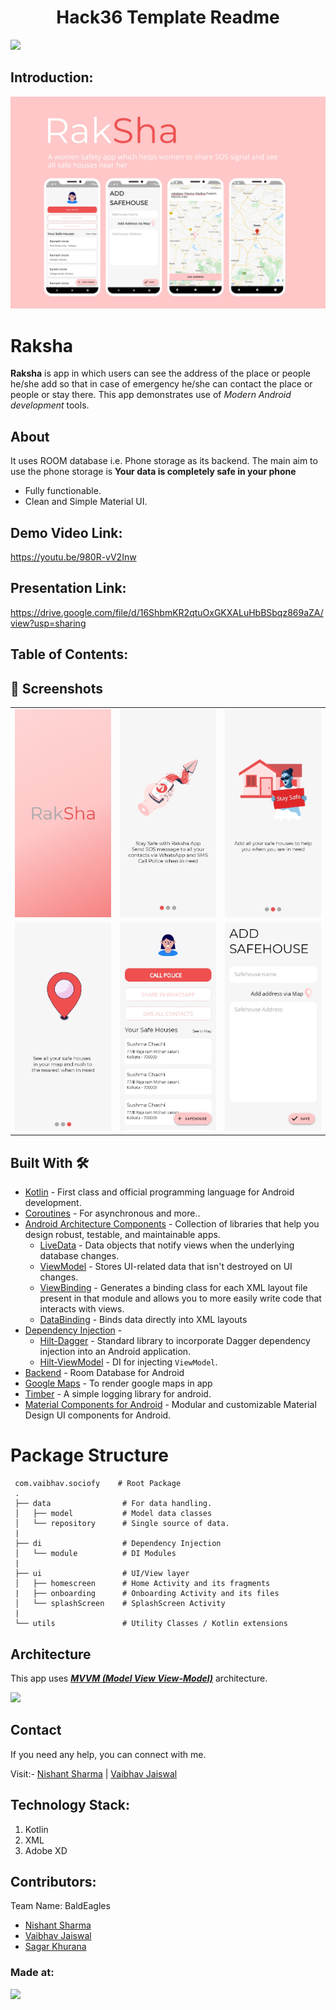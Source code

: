 <h1 align="center">Hack36 Template Readme</h1>
<p align="center">
</p>

<a href="https://hack36.com"> <img src="http://bit.ly/BuiltAtHack36" height=20px> </a>


## Introduction:
  ![](media/design.jpg)

# **Raksha** 

**Raksha** is app in which users can see the address of the place or people he/she add so that in case of emergency he/she can contact the place or people or stay there. This app demonstrates use of *Modern Android development* tools.

## About

 It uses ROOM database i.e. Phone storage as its backend. The main aim to use the phone storage is **Your data is completely safe in your phone**
 
- Fully functionable. 
- Clean and Simple Material UI.
  
## Demo Video Link:
  <a href="https://youtu.be/980R-vV2Inw">https://youtu.be/980R-vV2Inw</a>
  
## Presentation Link:
  <a href="https://drive.google.com/file/d/16ShbmKR2qtuOxGKXALuHbBSbqz869aZA/view?usp=sharing"> https://drive.google.com/file/d/16ShbmKR2qtuOxGKXALuHbBSbqz869aZA/view?usp=sharing </a>
  
  
## Table of Contents:

## 📸 Screenshots

 ||||
 |:----------------------------------------:|:-----------------------------------------:|:-----------------------------------------: |
 | ![](media/SPlashScreen.jpg) | ![](media/Onboarding1.jpg) | ![](media/Onbording2.jpg) |
 | ![](media/Onbording3.jpg) | ![](media/homescreen.jpg) | ![](media/addsafehouse.jpg)

 ## Built With 🛠
 - [Kotlin](https://kotlinlang.org/) - First class and official programming language for Android development.
 - [Coroutines](https://kotlinlang.org/docs/reference/coroutines-overview.html) - For asynchronous and more..
 - [Android Architecture Components](https://developer.android.com/topic/libraries/architecture) - Collection of libraries that help you design robust, testable, and maintainable apps.
   - [LiveData](https://developer.android.com/topic/libraries/architecture/livedata) - Data objects that notify views when the underlying database changes.
   - [ViewModel](https://developer.android.com/topic/libraries/architecture/viewmodel) - Stores UI-related data that isn't destroyed on UI changes. 
   - [ViewBinding](https://developer.android.com/topic/libraries/view-binding) - Generates a binding class for each XML layout file present in that module and allows you to more easily write code that interacts with views.
   - [DataBinding](https://developer.android.com/topic/libraries/data-binding) - Binds data directly into XML layouts
 - [Dependency Injection](https://developer.android.com/training/dependency-injection) - 
   - [Hilt-Dagger](https://dagger.dev/hilt/) - Standard library to incorporate Dagger dependency injection into an Android application.
   - [Hilt-ViewModel](https://developer.android.com/training/dependency-injection/hilt-jetpack) - DI for injecting `ViewModel`.
 - [Backend](https://https://developer.android.com/reference/android/arch/persistence/room/RoomDatabase) - Room Database for Android
 - [Google Maps](https://developers.google.com/maps/documentation) - To render google maps in app
 - [Timber](https://github.com/JakeWharton/timber) - A simple logging library for android.
 - [Material Components for Android](https://github.com/material-components/material-components-android) - Modular and customizable Material Design UI components for Android.

 # Package Structure

     com.vaibhav.sociofy    # Root Package
     .
     ├── data                # For data handling.
     │   ├── model           # Model data classes 
     │   └── repository      # Single source of data.
     |
     ├── di                  # Dependency Injection             
     │   └── module          # DI Modules
     |
     ├── ui                  # UI/View layer
     │   ├── homescreen      # Home Activity and its fragments
     |   ├── onboarding      # Onboarding Activity and its files
     │   └── splashScreen    # SplashScreen Activity
     |
     └── utils               # Utility Classes / Kotlin extensions


 ## Architecture
 This app uses [***MVVM (Model View View-Model)***](https://developer.android.com/jetpack/docs/guide#recommended-app-arch) architecture.

 ![](https://developer.android.com/topic/libraries/architecture/images/final-architecture.png)

  ## Contact
 If you need any help, you can connect with me.

 Visit:- [Nishant Sharma](https://nishantsharma1115.github.io) | [Vaibhav Jaiswal](https://vaibhav2002.github.io)

## Technology Stack:
  1) Kotlin
  2) XML
  3) Adobe XD
  

## Contributors:

Team Name: BaldEagles

* [Nishant Sharma](https://github.com/nishantsharma1115)
* [Vaibhav Jaiswal](https://github.com/Vaibhav2002)
* [Sagar Khurana](https://github.com/hellosagar)


### Made at:
<a href="https://hack36.com"> <img src="http://bit.ly/BuiltAtHack36" height=20px> </a>

